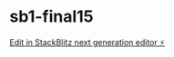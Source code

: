 # sb1-final15

[Edit in StackBlitz next generation editor ⚡️](https://stackblitz.com/~/github.com/drmas001/sb1-final15)